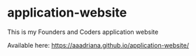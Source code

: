 # application-website

This is my Founders and Coders application website

Available here: https://aaadriana.github.io/application-website/
